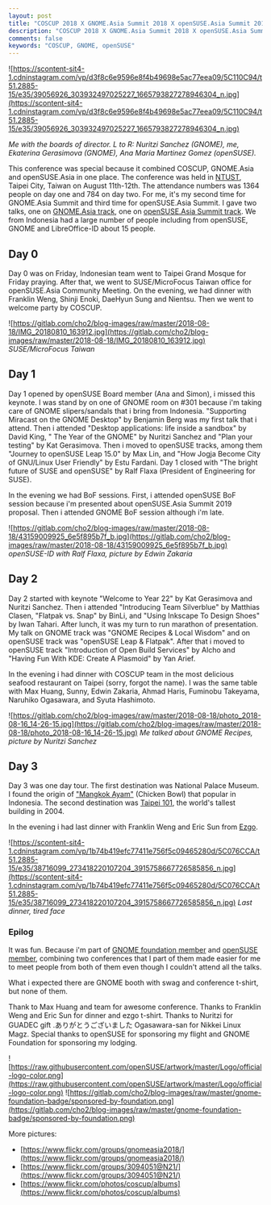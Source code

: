 ```yaml
---
layout: post
title: "COSCUP 2018 X GNOME.Asia Summit 2018 X openSUSE.Asia Summit 2018"
description: "COSCUP 2018 X GNOME.Asia Summit 2018 X openSUSE.Asia Summit 2018"
comments: false
keywords: "COSCUP, GNOME, openSUSE"
---
```


![https://scontent-sit4-1.cdninstagram.com/vp/d3f8c6e9596e8f4b49698e5ac77eea09/5C110C94/t51.2885-15/e35/39056926_303932497025227_1665793827278946304_n.jpg](https://scontent-sit4-1.cdninstagram.com/vp/d3f8c6e9596e8f4b49698e5ac77eea09/5C110C94/t51.2885-15/e35/39056926_303932497025227_1665793827278946304_n.jpg)

*Me with the boards of director. L to R: Nuritzi Sanchez (GNOME), me, Ekaterina Gerasimova (GNOME), Ana Maria Martinez Gomez (openSUSE).*

This conference was special because it combined COSCUP, GNOME.Asia and openSUSE.Asia in one place. The conference was held in [NTUST](http://www-e.ntust.edu.tw/), Taipei City, Taiwan on August 11th-12th. The attendance numbers was 1364 people on day one and 784 on day two. For me, it's my second time for GNOME.Asia Summit and third time for openSUSE.Asia Summit. I gave two talks, one on [GNOME.Asia track](https://www.slideshare.net/cho2marsmellow/gnome-recipes-local-wisdom), one on [openSUSE.Asia Summit track](https://www.slideshare.net/cho2marsmellow/opensuse-leap-flatpak). We from Indonesia had a large number of people including from openSUSE, GNOME and LibreOffice-ID about 15 people.

## Day 0

Day 0 was on Friday, Indonesian team went to Taipei Grand Mosque for Friday praying. After that, we went to SUSE/MicroFocus Taiwan office for openSUSE.Asia Community Meeting. On the evening, we had dinner with  Franklin Weng, Shinji Enoki, DaeHyun Sung and Nientsu. Then we went to welcome party by COSCUP.

![https://gitlab.com/cho2/blog-images/raw/master/2018-08-18/IMG_20180810_163912.jpg](https://gitlab.com/cho2/blog-images/raw/master/2018-08-18/IMG_20180810_163912.jpg)
*SUSE/MicroFocus Taiwan*

## Day 1

Day 1 opened by openSUSE Board member (Ana and Simon), i missed this keynote. I was stand by on one of GNOME room on #301 because i'm taking care of GNOME slipers/sandals that i bring from Indonesia. "Supporting Miracast on the GNOME Desktop" by Benjamin Berg was my first talk that i attend. Then i attended "Desktop applications: life inside a sandbox" by David King, " The Year of the GNOME" by Nuritzi Sanchez and "Plan your testing" by Kat Gerasimova. Then i moved to openSUSE tracks, among them "Journey to openSUSE Leap 15.0" by Max Lin, and "How Jogja Become City of GNU/Linux User Friendly" by Estu Fardani. Day 1 closed with "The bright future of SUSE and openSUSE" by Ralf Flaxa (President of Engineering for SUSE). 

In the evening we had BoF sessions. First, i attended openSUSE BoF session because i'm presented about openSUSE.Asia Summit 2019 proposal. Then i attended GNOME BoF session although i'm late. 

![https://gitlab.com/cho2/blog-images/raw/master/2018-08-18/43159009925_6e5f895b7f_b.jpg](https://gitlab.com/cho2/blog-images/raw/master/2018-08-18/43159009925_6e5f895b7f_b.jpg)
*openSUSE-ID with Ralf Flaxa, picture by Edwin Zakaria*

## Day 2

Day 2 started with keynote "Welcome to Year 22" by Kat Gerasimova and Nuritzi Sanchez. Then i attended "Introducing Team Silverblue" by Matthias Clasen, "Flatpak vs. Snap" by BinLi, and "Using Inkscape To Design Shoes" by Iwan Tahari. After lunch, it was my turn to run marathon of presentation. My talk on GNOME track was "GNOME Recipes & Local Wisdom" and on openSUSE track was "openSUSE Leap & Flatpak". After that i moved to openSUSE track "Introduction of Open Build Services" by Alcho and "Having Fun With KDE: Create A Plasmoid" by Yan Arief. 

In the evening i had dinner with COSCUP team in the most delicious seafood restaurant on Taipei (sorry, forgot the name). I was the same table with Max Huang, Sunny, Edwin Zakaria, Ahmad Haris, Fuminobu Takeyama, Naruhiko Ogasawara, and Syuta Hashimoto.

![https://gitlab.com/cho2/blog-images/raw/master/2018-08-18/photo_2018-08-16_14-26-15.jpg](https://gitlab.com/cho2/blog-images/raw/master/2018-08-18/photo_2018-08-16_14-26-15.jpg)
*Me talked about GNOME Recipes, picture by Nuritzi Sanchez*

## Day 3

Day 3 was one day tour. The first destination was National Palace Museum. I found the origin of ["Mangkok Ayam"](https://www.instagram.com/p/BmZybD_FEFX/) (Chicken Bowl) that popular in Indonesia. The second destination was [Taipei 101](https://en.wikipedia.org/wiki/Taipei_101), the world's tallest building in 2004.  

In the evening i had last dinner with Franklin Weng and Eric Sun from [Ezgo](https://ezgolinux.org/).  

![https://scontent-sit4-1.cdninstagram.com/vp/1b74b419efc77411e756f5c09465280d/5C076CCA/t51.2885-15/e35/38716099_273418220107204_3915758667726585856_n.jpg](https://scontent-sit4-1.cdninstagram.com/vp/1b74b419efc77411e756f5c09465280d/5C076CCA/t51.2885-15/e35/38716099_273418220107204_3915758667726585856_n.jpg)
*Last dinner, tired face*

### Epilog

It was fun. Because i'm part of [GNOME foundation member](https://www.gnome.org/foundation/membership/) and [openSUSE member](https://connect.opensuse.org/pg/groups/111/opensuse-members/), combining two conferences that I part of them made easier for me to meet people from both of them even though I couldn't attend all the talks. 

What i expected there are GNOME booth with swag and conference t-shirt, but none of them.

Thank to Max Huang and team for awesome conference. Thanks to Franklin Weng and Eric Sun for dinner and ezgo t-shirt. Thanks to Nuritzi for GUADEC gift .ありがとうございました Ogasawara-san for Nikkei Linux Magz.
Special thanks to openSUSE for sponsoring my flight and GNOME Foundation for sponsoring my lodging.

![https://raw.githubusercontent.com/openSUSE/artwork/master/Logo/official-logo-color.png](https://raw.githubusercontent.com/openSUSE/artwork/master/Logo/official-logo-color.png) 
![https://gitlab.com/cho2/blog-images/raw/master/gnome-foundation-badge/sponsored-by-foundation.png](https://gitlab.com/cho2/blog-images/raw/master/gnome-foundation-badge/sponsored-by-foundation.png)

More pictures:

* [https://www.flickr.com/groups/gnomeasia2018/](https://www.flickr.com/groups/gnomeasia2018/)
* [https://www.flickr.com/groups/3094051@N21/](https://www.flickr.com/groups/3094051@N21/)
* [https://www.flickr.com/photos/coscup/albums](https://www.flickr.com/photos/coscup/albums)

